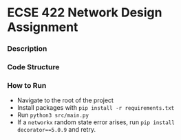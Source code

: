# ECSE 422 Network Design Assignment

### Description

### Code Structure

### How to Run

- Navigate to the root of the project
- Install packages with `pip install -r requirements.txt`
- Run `python3 src/main.py`
- If a `networkx` random state error arises, run `pip install decorator==5.0.9` and retry.

